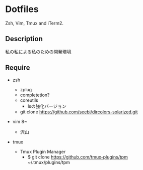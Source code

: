 # Dotfiles
Zsh, Vim, Tmux and iTerm2.

## Description
私の私による私のための開発環境

## Require
* zsh
  - zplug
  - completetion?
  - coreutils
    + lsの強化バージョン
  - git clone https://github.com/seebi/dircolors-solarized.git

* vim 8~
  - 沢山

* tmux
  - Tmux Plugin Manager
    + $ git clone https://github.com/tmux-plugins/tpm ~/.tmux/plugins/tpm

